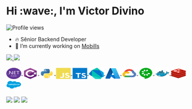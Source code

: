 <h1 align="left">Hi :wave:, I'm Victor Divino</h1>
<p align="left"> <img src="https://komarev.com/ghpvc/?username=victordivino&color=yellow" alt="Profile views" /> </p>

- 🔥 Sênior Backend Developer
- 🔭 I’m currently working on [Mobills](https://www.linkedin.com/company/mobills-labs)

<div>
  <a href="https://github.com/victordivino">
  <img height="180em" src="https://github-readme-stats.vercel.app/api?username=victordivino&show_icons=true&theme=dracula&include_all_commits=true&count_private=true"/>
  <img height="180em" src="https://github-readme-stats.vercel.app/api/top-langs/?username=victordivino&layout=compact&langs_count=6&theme=dracula"/>
</div>
<div style="display: inline_block"><br>
   <img align="center" alt="Victor-Dotnetcore" height="30" width="40" src="https://raw.githubusercontent.com/devicons/devicon/master/icons/dotnetcore/dotnetcore-original.svg">
  <img align="center" alt="Victor-Csharp" height="30" width="40" src="https://raw.githubusercontent.com/devicons/devicon/master/icons/csharp/csharp-original.svg">
  <img align="center" alt="Victor-Python" height="30" width="40" src="https://raw.githubusercontent.com/devicons/devicon/master/icons/python/python-original.svg">
  <img align="center" alt="Victor-Js" height="30" width="40" src="https://raw.githubusercontent.com/devicons/devicon/master/icons/javascript/javascript-plain.svg">
  <img align="center" alt="Victor-Ts" height="30" width="40" src="https://raw.githubusercontent.com/devicons/devicon/master/icons/typescript/typescript-plain.svg">
  <img align="center" alt="Victor-Dart" height="30" width="40" src="https://raw.githubusercontent.com/devicons/devicon/master/icons/dart/dart-original.svg">
   <img align="center" alt="Victor-Azure" height="30" width="40" src="https://raw.githubusercontent.com/devicons/devicon/master/icons/azure/azure-original.svg">
  <img align="center" alt="Victor-GCP" height="30" width="40" src="https://raw.githubusercontent.com/devicons/devicon/master/icons/googlecloud/googlecloud-original.svg">
  <img align="center" alt="Victor-Cucumber" height="30" width="40" src="https://raw.githubusercontent.com/devicons/devicon/master/icons/cucumber/cucumber-plain.svg">
   <img align="center" alt="Victor-Docker" height="30" width="40" src="https://raw.githubusercontent.com/devicons/devicon/master/icons/docker/docker-original.svg">
   <img align="center" alt="Victor-Redis" height="30" width="40" src="https://raw.githubusercontent.com/devicons/devicon/master/icons/redis/redis-original.svg">
   <img align="center" alt="Victor-Salesforce" height="30" width="40" src="https://raw.githubusercontent.com/devicons/devicon/master/icons/salesforce/salesforce-original.svg">
</div>
<br>
<div> 
  <a href = "mailto:victordoamordivino@gmail.com"><img src="https://img.shields.io/badge/-Gmail-%23333?style=for-the-badge&logo=gmail&logoColor=white" target="_blank"></a>
  <a href="https://www.linkedin.com/in/victordivino" target="_blank"><img src="https://img.shields.io/badge/-LinkedIn-%230077B5?style=for-the-badge&logo=linkedin&logoColor=white" target="_blank"></a> 
<a href="https://instagram.com/victordoamordivino" target="_blank"><img src="https://img.shields.io/badge/-Instagram-%23E4405F?style=for-the-badge&logo=instagram&logoColor=white" target="_blank"></a>
  <!--
**victorDivino/victorDivino** is a ✨ _special_ ✨ repository because its `README.md` (this file) appears on your GitHub profile.

Here are some ideas to get you started:

- 🔭 I’m currently working on ...
- 🌱 I’m currently learning ...
- 👯 I’m looking to collaborate on ...
- 🤔 I’m looking for help with ...
- 💬 Ask me about ...
- 📫 How to reach me: ...
- 😄 Pronouns: ...
- ⚡ Fun fact: ...
-->
